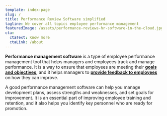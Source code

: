 ```yaml
---
template: index-page
slug: /
title: Performance Review Software simplified
tagline: We cover all topics employee performance management
featuredImage: /assets/performance-reviews-hr-software-in-the-cloud.jpg
cta:
  ctaText: Know more
  ctaLink: /about
---
```

**Performance management software** is a type of employee performance management tool that helps managers and employees track and manage performance. It is a way to ensure that employees are meeting their **[goals and objectives](https://www.performancereviewssoftware.com/why-smart-goals-are-effective)**, and it helps managers to **[provide feedback to employees](https://www.performancereviewssoftware.com/how-to-give-more-meaningful-feedback)** on how they can improve.

A good performance management software can help you manage development plans, assess strengths and weaknesses, and set goals for improvement. It is an essential part of improving employee training and retention, and it also helps you identify key personnel who are ready for promotion.